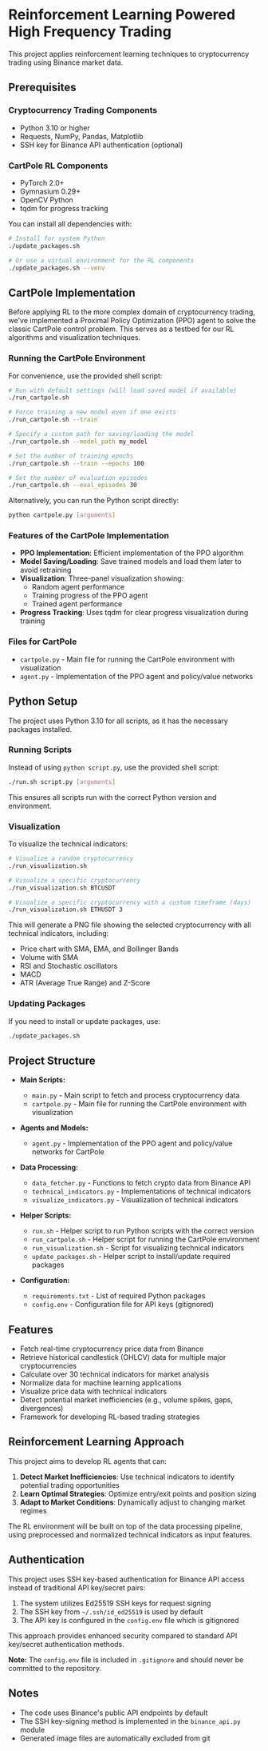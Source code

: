 # Reinforcement Learning Powered High Frequency Trading

This project applies reinforcement learning techniques to cryptocurrency trading using Binance market data.

## Prerequisites

### Cryptocurrency Trading Components

- Python 3.10 or higher
- Requests, NumPy, Pandas, Matplotlib
- SSH key for Binance API authentication (optional)

### CartPole RL Components

- PyTorch 2.0+
- Gymnasium 0.29+
- OpenCV Python
- tqdm for progress tracking

You can install all dependencies with:

```bash
# Install for system Python
./update_packages.sh

# Or use a virtual environment for the RL components
./update_packages.sh --venv
```

## CartPole Implementation

Before applying RL to the more complex domain of cryptocurrency trading, we've implemented a Proximal Policy Optimization (PPO) agent to solve the classic CartPole control problem. This serves as a testbed for our RL algorithms and visualization techniques.

### Running the CartPole Environment

For convenience, use the provided shell script:

```bash
# Run with default settings (will load saved model if available)
./run_cartpole.sh

# Force training a new model even if one exists
./run_cartpole.sh --train

# Specify a custom path for saving/loading the model
./run_cartpole.sh --model_path my_model

# Set the number of training epochs
./run_cartpole.sh --train --epochs 100

# Set the number of evaluation episodes
./run_cartpole.sh --eval_episodes 30
```

Alternatively, you can run the Python script directly:

```bash
python cartpole.py [arguments]
```

### Features of the CartPole Implementation

- **PPO Implementation**: Efficient implementation of the PPO algorithm
- **Model Saving/Loading**: Save trained models and load them later to avoid retraining
- **Visualization**: Three-panel visualization showing:
  - Random agent performance
  - Training progress of the PPO agent
  - Trained agent performance
- **Progress Tracking**: Uses tqdm for clear progress visualization during training

### Files for CartPole

- `cartpole.py` - Main file for running the CartPole environment with visualization
- `agent.py` - Implementation of the PPO agent and policy/value networks

## Python Setup

The project uses Python 3.10 for all scripts, as it has the necessary packages installed.

### Running Scripts

Instead of using `python script.py`, use the provided shell script:

```bash
./run.sh script.py [arguments]
```

This ensures all scripts run with the correct Python version and environment.

### Visualization

To visualize the technical indicators:

```bash
# Visualize a random cryptocurrency
./run_visualization.sh

# Visualize a specific cryptocurrency
./run_visualization.sh BTCUSDT

# Visualize a specific cryptocurrency with a custom timeframe (days)
./run_visualization.sh ETHUSDT 3
```

This will generate a PNG file showing the selected cryptocurrency with all technical indicators, including:

- Price chart with SMA, EMA, and Bollinger Bands
- Volume with SMA
- RSI and Stochastic oscillators
- MACD
- ATR (Average True Range) and Z-Score

### Updating Packages

If you need to install or update packages, use:

```bash
./update_packages.sh
```

## Project Structure

- **Main Scripts:**

  - `main.py` - Main script to fetch and process cryptocurrency data
  - `cartpole.py` - Main file for running the CartPole environment with visualization

- **Agents and Models:**

  - `agent.py` - Implementation of the PPO agent and policy/value networks for CartPole

- **Data Processing:**

  - `data_fetcher.py` - Functions to fetch crypto data from Binance API
  - `technical_indicators.py` - Implementations of technical indicators
  - `visualize_indicators.py` - Visualization of technical indicators

- **Helper Scripts:**

  - `run.sh` - Helper script to run Python scripts with the correct version
  - `run_cartpole.sh` - Helper script for running the CartPole environment
  - `run_visualization.sh` - Script for visualizing technical indicators
  - `update_packages.sh` - Helper script to install/update required packages

- **Configuration:**
  - `requirements.txt` - List of required Python packages
  - `config.env` - Configuration file for API keys (gitignored)

## Features

- Fetch real-time cryptocurrency price data from Binance
- Retrieve historical candlestick (OHLCV) data for multiple major cryptocurrencies
- Calculate over 30 technical indicators for market analysis
- Normalize data for machine learning applications
- Visualize price data with technical indicators
- Detect potential market inefficiencies (e.g., volume spikes, gaps, divergences)
- Framework for developing RL-based trading strategies

## Reinforcement Learning Approach

This project aims to develop RL agents that can:

1. **Detect Market Inefficiencies**: Use technical indicators to identify potential trading opportunities
2. **Learn Optimal Strategies**: Optimize entry/exit points and position sizing
3. **Adapt to Market Conditions**: Dynamically adjust to changing market regimes

The RL environment will be built on top of the data processing pipeline, using preprocessed and normalized technical indicators as input features.

## Authentication

This project uses SSH key-based authentication for Binance API access instead of traditional API key/secret pairs:

1. The system utilizes Ed25519 SSH keys for request signing
2. The SSH key from `~/.ssh/id_ed25519` is used by default
3. The API key is configured in the `config.env` file which is gitignored

This approach provides enhanced security compared to standard API key/secret authentication methods.

**Note:** The `config.env` file is included in `.gitignore` and should never be committed to the repository.

## Notes

- The code uses Binance's public API endpoints by default
- The SSH key-signing method is implemented in the `binance_api.py` module
- Generated image files are automatically excluded from git
